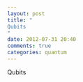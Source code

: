 ```yaml
---
layout: post
title: "
Qubits
"
date: 2012-07-31 20:40
comments: true
categories: quantum
---
```


Qubits

